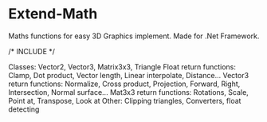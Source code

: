 # Extend-Math
Maths functions for easy 3D Graphics implement. Made for .Net Framework.	

/*      INCLUDE        */

Classes: Vector2, Vector3, Matrix3x3, Triangle 
Float return functions: Clamp, Dot product, Vector length, Linear interpolate, Distance... 
Vector3 return functions: Normalize, Cross product, Projection, Forward, Right, Intersection, Normal surface... 
Mat3x3 return functions: Rotations, Scale, Point at, Transpose, Look at 
Other: Clipping triangles, Converters, float detecting

